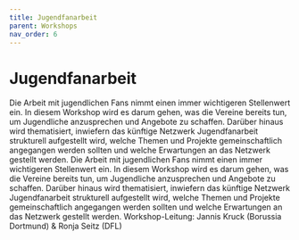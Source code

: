 ```yaml
---
title: Jugendfanarbeit
parent: Workshops
nav_order: 6
---
```


# Jugendfanarbeit
Die Arbeit mit jugendlichen Fans nimmt einen immer wichtigeren Stellenwert ein. In diesem Workshop wird es darum gehen, was die Vereine
bereits tun, um Jugendliche anzusprechen und Angebote zu schaffen. Darüber hinaus wird thematisiert, inwiefern das künftige Netzwerk
Jugendfanarbeit strukturell aufgestellt wird, welche Themen und Projekte gemeinschaftlich angegangen werden sollten und welche
Erwartungen an das Netzwerk gestellt werden. Die Arbeit mit jugendlichen Fans nimmt einen immer wichtigeren Stellenwert ein. In diesem
Workshop wird es darum gehen, was die Vereine bereits tun, um Jugendliche anzusprechen und Angebote zu schaffen. Darüber hinaus wird
thematisiert, inwiefern das künftige Netzwerk Jugendfanarbeit strukturell aufgestellt wird, welche Themen und Projekte gemeinschaftlich
angegangen werden sollten und welche Erwartungen an das Netzwerk gestellt werden.
Workshop-Leitung: Jannis Kruck (Borussia Dortmund) & Ronja Seitz (DFL)
